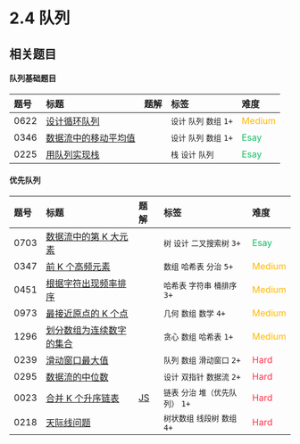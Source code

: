 # 2.4 队列

<!-- START TABLE -->
<!-- Please keep comment here to allow auto update -->
<!-- DON'T EDIT THIS SECTION, INSTEAD RE-RUN `npm run lc` TO UPDATE -->


## 相关题目

#### 队列基础题目

| 题号 | 标题 | 题解 | 标签 | 难度 |
| :------ | :------ | :------ | :------ | :------ |
| 0622 | [设计循环队列](https://leetcode.com/problems/design-circular-queue/) |  | `设计` `队列` `数组` `1+` | <font color=#ffb800>Medium</font> |
| 0346 | [数据流中的移动平均值](https://leetcode.com/problems/moving-average-from-data-stream/) |  | `设计` `队列` `数组` `1+` | <font color=#15bd66>Esay</font> |
| 0225 | [用队列实现栈](https://leetcode.com/problems/implement-stack-using-queues/) |  | `栈` `设计` `队列` | <font color=#15bd66>Esay</font> |

#### 优先队列

| 题号 | 标题 | 题解 | 标签 | 难度 |
| :------ | :------ | :------ | :------ | :------ |
| 0703 | [数据流中的第 K 大元素](https://leetcode.com/problems/kth-largest-element-in-a-stream/) |  | `树` `设计` `二叉搜索树` `3+` | <font color=#15bd66>Esay</font> |
| 0347 | [前 K 个高频元素](https://leetcode.com/problems/top-k-frequent-elements/) |  | `数组` `哈希表` `分治` `5+` | <font color=#ffb800>Medium</font> |
| 0451 | [根据字符出现频率排序](https://leetcode.com/problems/sort-characters-by-frequency/) |  | `哈希表` `字符串` `桶排序` `3+` | <font color=#ffb800>Medium</font> |
| 0973 | [最接近原点的 K 个点](https://leetcode.com/problems/k-closest-points-to-origin/) |  | `几何` `数组` `数学` `4+` | <font color=#ffb800>Medium</font> |
| 1296 | [划分数组为连续数字的集合](https://leetcode.com/problems/divide-array-in-sets-of-k-consecutive-numbers/) |  | `贪心` `数组` `哈希表` `1+` | <font color=#ffb800>Medium</font> |
| 0239 | [滑动窗口最大值](https://leetcode.com/problems/sliding-window-maximum/) |  | `队列` `数组` `滑动窗口` `2+` | <font color=#ff334b>Hard</font> |
| 0295 | [数据流的中位数](https://leetcode.com/problems/find-median-from-data-stream/) |  | `设计` `双指针` `数据流` `2+` | <font color=#ff334b>Hard</font> |
| 0023 | [合并 K 个升序链表](https://leetcode.com/problems/merge-k-sorted-lists/) | [JS](https://2xiao.github.io/leetcode-js/leetcode/problem/0023) | `链表` `分治` `堆（优先队列）` `1+` | <font color=#ff334b>Hard</font> |
| 0218 | [天际线问题](https://leetcode.com/problems/the-skyline-problem/) |  | `树状数组` `线段树` `数组` `4+` | <font color=#ff334b>Hard</font> |

